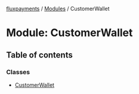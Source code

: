 [fluxpayments](../README.md) / [Modules](../modules.md) / CustomerWallet

# Module: CustomerWallet

## Table of contents

### Classes

- [CustomerWallet](../classes/CustomerWallet.CustomerWallet.md)

